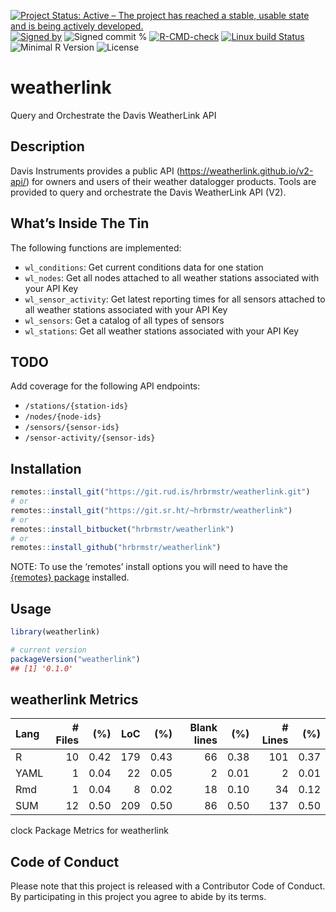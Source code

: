 
[![Project Status: Active – The project has reached a stable, usable
state and is being actively
developed.](https://www.repostatus.org/badges/latest/active.svg)](https://www.repostatus.org/#active)
[![Signed
by](https://img.shields.io/badge/Keybase-Verified-brightgreen.svg)](https://keybase.io/hrbrmstr)
![Signed commit
%](https://img.shields.io/badge/Signed_Commits-100%25-lightgrey.svg)
[![R-CMD-check](https://github.com/hrbrmstr/weatherlink/workflows/R-CMD-check/badge.svg)](https://github.com/hrbrmstr/weatherlink/actions?query=workflow%3AR-CMD-check)
[![Linux build
Status](https://travis-ci.org/hrbrmstr/weatherlink.svg?branch=batman)](https://travis-ci.org/hrbrmstr/weatherlink)  
![Minimal R
Version](https://img.shields.io/badge/R%3E%3D-3.6.0-blue.svg)
![License](https://img.shields.io/badge/License-AGPL-blue.svg)

# weatherlink

Query and Orchestrate the Davis WeatherLink API

## Description

Davis Instruments provides a public API
(<https://weatherlink.github.io/v2-api/>) for owners and users of their
weather datalogger products. Tools are provided to query and orchestrate
the Davis WeatherLink API (V2).

## What’s Inside The Tin

The following functions are implemented:

  - `wl_conditions`: Get current conditions data for one station
  - `wl_nodes`: Get all nodes attached to all weather stations
    associated with your API Key
  - `wl_sensor_activity`: Get latest reporting times for all sensors
    attached to all weather stations associated with your API Key
  - `wl_sensors`: Get a catalog of all types of sensors
  - `wl_stations`: Get all weather stations associated with your API Key

## TODO

Add coverage for the following API endpoints:

  - `/stations/{station-ids}`
  - `/nodes/{node-ids}`
  - `/sensors/{sensor-ids}`
  - `/sensor-activity/{sensor-ids}`

## Installation

``` r
remotes::install_git("https://git.rud.is/hrbrmstr/weatherlink.git")
# or
remotes::install_git("https://git.sr.ht/~hrbrmstr/weatherlink")
# or
remotes::install_bitbucket("hrbrmstr/weatherlink")
# or
remotes::install_github("hrbrmstr/weatherlink")
```

NOTE: To use the ‘remotes’ install options you will need to have the
[{remotes} package](https://github.com/r-lib/remotes) installed.

## Usage

``` r
library(weatherlink)

# current version
packageVersion("weatherlink")
## [1] '0.1.0'
```

## weatherlink Metrics

| Lang | \# Files |  (%) | LoC |  (%) | Blank lines |  (%) | \# Lines |  (%) |
| :--- | -------: | ---: | --: | ---: | ----------: | ---: | -------: | ---: |
| R    |       10 | 0.42 | 179 | 0.43 |          66 | 0.38 |      101 | 0.37 |
| YAML |        1 | 0.04 |  22 | 0.05 |           2 | 0.01 |        2 | 0.01 |
| Rmd  |        1 | 0.04 |   8 | 0.02 |          18 | 0.10 |       34 | 0.12 |
| SUM  |       12 | 0.50 | 209 | 0.50 |          86 | 0.50 |      137 | 0.50 |

clock Package Metrics for weatherlink

## Code of Conduct

Please note that this project is released with a Contributor Code of
Conduct. By participating in this project you agree to abide by its
terms.
